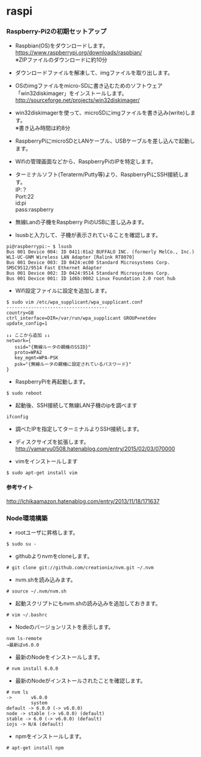 # raspi

### Raspberry-Pi2の初期セットアップ

* Raspbian(OS)をダウンロードします。<br>
https://www.raspberrypi.org/downloads/raspbian/<br>
※ZIPファイルのダウンロードに約10分

* ダウンロードファイルを解凍して、imgファイルを取り出します。

* OSのimgファイルをmicro-SDに書き込むためのソフトウェア「win32diskimager」をインストールします。
http://sourceforge.net/projects/win32diskimager/

* win32diskimagerを使って、microSDにimgファイルを書き込み(write)します。<br>
※書き込み時間は約8分

* RaspberryPiにmicroSDとLANケーブル、USBケーブルを差し込んで起動します。

* Wifiの管理画面などから、RaspberryPiのIPを特定します。

* ターミナルソフト(Teraterm/Putty等)より、RaspberryPiにSSH接続します。<br>
IP:？<br>
Port:22<br>
id:pi<br>
pass:raspberry<br>

* 無線Lanの子機をRaspberry PiのUSBに差し込みます。

* lsusbと入力して、子機が表示されていることを確認します。
~~~
pi@raspberrypi:~ $ lsusb
Bus 001 Device 004: ID 0411:01a2 BUFFALO INC. (formerly MelCo., Inc.) WLI-UC-GNM Wireless LAN Adapter [Ralink RT8070]
Bus 001 Device 003: ID 0424:ec00 Standard Microsystems Corp. SMSC9512/9514 Fast Ethernet Adapter
Bus 001 Device 002: ID 0424:9514 Standard Microsystems Corp.
Bus 001 Device 001: ID 1d6b:0002 Linux Foundation 2.0 root hub
~~~

* Wifi設定ファイルに設定を追加します。
~~~
$ sudo vim /etc/wpa_supplicant/wpa_supplicant.conf
-------------------------------------
country=GB
ctrl_interface=DIR=/var/run/wpa_supplicant GROUP=netdev
update_config=1

↓↓ ここから追加 ↓↓
network={
   ssid="{無線ルータの親機のSSID}"
   proto=WPA2
   key_mgmt=WPA-PSK
   psk="{無線ルータの親機に設定されているパスワード}"
}
~~~

* RaspberryPiを再起動します。
~~~
$ sudo reboot
~~~

* 起動後、SSH接続して無線LAN子機のipを調べます
~~~
ifconfig
~~~

* 調べたIPを指定してターミナルよりSSH接続します。

* ディスクサイズを拡張します。
http://yamaryu0508.hatenablog.com/entry/2015/02/03/070000

* vimをインストールします
~~~
$ sudo apt-get install vim
~~~

#### 参考サイト
http://lchikaamazon.hatenablog.com/entry/2013/11/18/171637


### Node環境構築

* rootユーザに昇格します。
~~~
$ sudo su - 
~~~

* githubよりnvmをcloneします。
~~~
# git clone git://github.com/creationix/nvm.git ~/.nvm
~~~

* nvm.shを読み込みます。
~~~
# source ~/.nvm/nvm.sh
~~~

* 起動スクリプトにもnvm.shの読み込みを追加しておきます。
~~~
# vim ~/.bashrc
~~~

* Nodeのバージョンリストを表示します。
~~~
nvm ls-remote
→最新ばv6.0.0
~~~

* 最新のNodeをインストールします。
~~~
# nvm install 6.0.0
~~~

* 最新のNodeがインストールされたことを確認します。
~~~
# nvm ls
->       v6.0.0
         system
default -> 6.0.0 (-> v6.0.0)
node -> stable (-> v6.0.0) (default)
stable -> 6.0 (-> v6.0.0) (default)
iojs -> N/A (default)
~~~

* npmをインストールします。
~~~
# apt-get install npm
~~~
